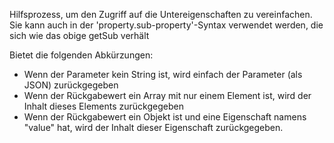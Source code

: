 Hilfsprozess, um den Zugriff auf die Untereigenschaften zu vereinfachen.
Sie kann auch in der 'property.sub-property'-Syntax verwendet werden, die sich wie das obige getSub verhält  

Bietet die folgenden Abkürzungen:
* Wenn der Parameter kein String ist, wird einfach der Parameter (als JSON) zurückgegeben
* Wenn der Rückgabewert ein Array mit nur einem Element ist, wird der Inhalt dieses Elements zurückgegeben
* Wenn der Rückgabewert ein Objekt ist und eine Eigenschaft namens "value" hat, wird der Inhalt dieser Eigenschaft zurückgegeben.
